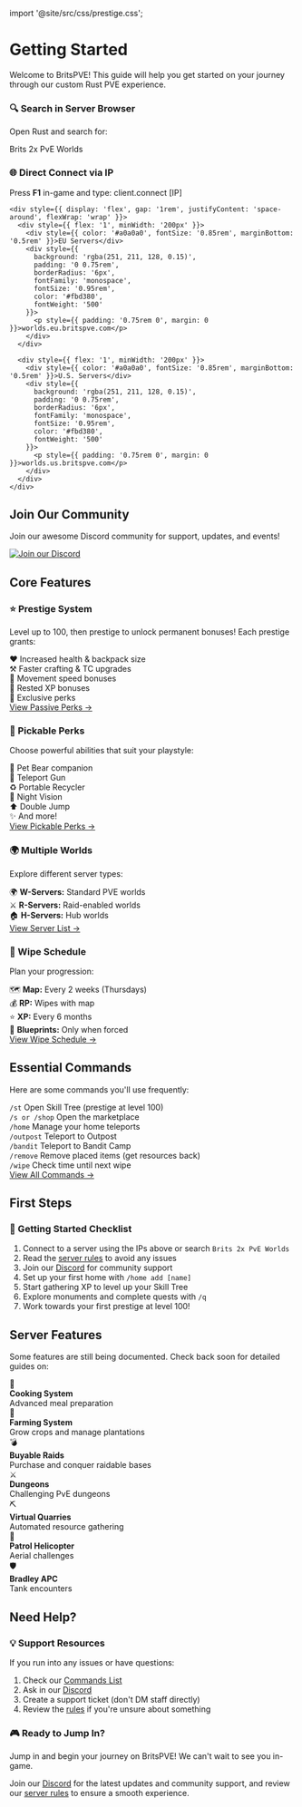 import '@site/src/css/prestige.css';

# Getting Started

Welcome to BritsPVE! This guide will help you get started on your journey through our custom Rust PVE experience.

<div style={{ marginBottom: '2rem' }}>
  <div style={{
    background: 'rgba(20, 20, 20, 0.4)',
    border: '1px solid rgba(80, 80, 80, 0.3)',
    borderRadius: '8px',
    padding: '1.5rem',
    marginBottom: '1rem'
  }}>
    <h3 style={{ color: '#ffd580', fontSize: '1.1rem', margin: '0 0 1rem 0' }}>🔍 Search in Server Browser</h3>
    <p style={{ color: '#d4d4d4', margin: '0 0 0.75rem 0' }}>
      Open Rust and search for:
    </p>
    <div style={{ textAlign: 'center' }}>
      <div style={{ 
        background: 'rgba(251, 211, 128, 0.15)', 
        padding: '0 1.5rem', 
        borderRadius: '6px',
        fontSize: '1.1rem',
        color: '#fbd380',
        fontWeight: 'bold' 
        }}>
        <p style={{ padding: '0.75rem 0', margin: 0 }}>Brits 2x PvE Worlds</p>
      </div>
    </div>
  </div>

  <div style={{
    background: 'rgba(20, 20, 20, 0.4)',
    border: '1px solid rgba(80, 80, 80, 0.3)',
    borderRadius: '8px',
    padding: '1.5rem'
  }}>
    <h3 style={{ color: '#ffd580', fontSize: '1.1rem', margin: '0 0 1rem 0' }}>🌐 Direct Connect via IP</h3>
    <p style={{ color: '#d4d4d4', margin: '0 0 1rem 0' }}>
      Press <strong style={{ color: '#ffd580' }}>F1</strong> in-game and type: <span style={{ background: 'rgba(255, 255, 255, 0.1)', padding: '0.2rem 0.4rem', borderRadius: '4px', color: '#fbd380', fontFamily: 'monospace' }}>client.connect [IP]</span>
    </p>
    
    <div style={{ display: 'flex', gap: '1rem', justifyContent: 'space-around', flexWrap: 'wrap' }}>
      <div style={{ flex: '1', minWidth: '200px' }}>
        <div style={{ color: '#a0a0a0', fontSize: '0.85rem', marginBottom: '0.5rem' }}>EU Servers</div>
        <div style={{ 
          background: 'rgba(251, 211, 128, 0.15)', 
          padding: '0 0.75rem', 
          borderRadius: '6px',
          fontFamily: 'monospace',
          fontSize: '0.95rem',
          color: '#fbd380',
          fontWeight: '500'
        }}>
          <p style={{ padding: '0.75rem 0', margin: 0 }}>worlds.eu.britspve.com</p>
        </div>
      </div>
      
      <div style={{ flex: '1', minWidth: '200px' }}>
        <div style={{ color: '#a0a0a0', fontSize: '0.85rem', marginBottom: '0.5rem' }}>U.S. Servers</div>
        <div style={{ 
          background: 'rgba(251, 211, 128, 0.15)', 
          padding: '0 0.75rem', 
          borderRadius: '6px',
          fontFamily: 'monospace',
          fontSize: '0.95rem',
          color: '#fbd380',
          fontWeight: '500'
        }}>
          <p style={{ padding: '0.75rem 0', margin: 0 }}>worlds.us.britspve.com</p>
        </div>
      </div>
    </div>
  </div>
</div>

## Join Our Community

<div style={{ marginBottom: '2rem' }}>
  <p style={{ color: '#d4d4d4', marginBottom: '1rem', fontSize: '1rem', lineHeight: '1.6' }}>
    Join our awesome Discord community for support, updates, and events!
  </p>
  <a href="https://discord.gg/britrust" target="_blank" rel="noopener noreferrer" style={{ display: 'block' }}>
    <img 
      src="https://discord.com/api/guilds/1222282816918786150/widget.png?style=banner2" 
      alt="Join our Discord"
      style={{ 
        maxWidth: '100%', 
        height: 'auto',
        borderRadius: '12px',
        boxShadow: '0 8px 20px rgba(0, 0, 0, 0.3)',
        transition: 'transform 0.2s ease',
        cursor: 'pointer',
        border: '1px solid rgba(80, 80, 80, 0.3)'
      }}
    />
  </a>
</div>

## Core Features

<div style={{ display: 'grid', gridTemplateColumns: 'repeat(2, minmax(280px, 1fr))', gap: '1rem', marginBottom: '2rem' }}>
  <div style={{
    background: 'rgba(20, 20, 20, 0.4)',
    border: '1px solid rgba(80, 80, 80, 0.3)',
    borderRadius: '12px',
    padding: '1.5rem',
    transition: 'transform 0.2s ease'
  }}>
    <h3 style={{ color: '#ffd580', fontSize: '1.2rem', margin: '0 0 1rem 0', display: 'flex', alignItems: 'center', gap: '0.5rem' }}>
      ⭐ Prestige System
    </h3>
    <p style={{ color: '#d4d4d4', lineHeight: '1.6', marginBottom: '1rem' }}>
      Level up to 100, then prestige to unlock permanent bonuses! Each prestige grants:
    </p>
    <div style={{ display: 'grid', gap: '0.5rem', marginBottom: '1rem' }}>
      <div style={{ display: 'flex', alignItems: 'center', gap: '0.75rem' }}>
        <span style={{ fontSize: '1.1rem' }}>❤️</span>
        <span style={{ color: '#d4d4d4', fontSize: '0.9rem' }}>Increased health & backpack size</span>
      </div>
      <div style={{ display: 'flex', alignItems: 'center', gap: '0.75rem' }}>
        <span style={{ fontSize: '1.1rem' }}>⚒️</span>
        <span style={{ color: '#d4d4d4', fontSize: '0.9rem' }}>Faster crafting & TC upgrades</span>
      </div>
      <div style={{ display: 'flex', alignItems: 'center', gap: '0.75rem' }}>
        <span style={{ fontSize: '1.1rem' }}>🏃</span>
        <span style={{ color: '#d4d4d4', fontSize: '0.9rem' }}>Movement speed bonuses</span>
      </div>
      <div style={{ display: 'flex', alignItems: 'center', gap: '0.75rem' }}>
        <span style={{ fontSize: '1.1rem' }}>🌙</span>
        <span style={{ color: '#d4d4d4', fontSize: '0.9rem' }}>Rested XP bonuses</span>
      </div>
      <div style={{ display: 'flex', alignItems: 'center', gap: '0.75rem' }}>
        <span style={{ fontSize: '1.1rem' }}>🎯</span>
        <span style={{ color: '#d4d4d4', fontSize: '0.9rem' }}>Exclusive perks</span>
      </div>
    </div>
    <div style={{ textAlign: 'center' }}>
      <a href="/docs/progression/passive-perks" style={{ color: '#ffd580', textDecoration: 'none', fontWeight: '600' }}>View Passive Perks →</a>
    </div>
  </div>

  <div style={{
    background: 'rgba(20, 20, 20, 0.4)',
    border: '1px solid rgba(80, 80, 80, 0.3)',
    borderRadius: '12px',
    padding: '1.5rem',
    transition: 'transform 0.2s ease'
  }}>
    <h3 style={{ color: '#ffd580', fontSize: '1.2rem', margin: '0 0 1rem 0', display: 'flex', alignItems: 'center', gap: '0.5rem' }}>
      🎯 Pickable Perks
    </h3>
    <p style={{ color: '#d4d4d4', lineHeight: '1.6', marginBottom: '1rem' }}>
      Choose powerful abilities that suit your playstyle:
    </p>
    <div style={{ display: 'grid', gap: '0.5rem', marginBottom: '1rem' }}>
      <div style={{ display: 'flex', alignItems: 'center', gap: '0.75rem' }}>
        <span style={{ fontSize: '1.1rem' }}>🐻</span>
        <span style={{ color: '#d4d4d4', fontSize: '0.9rem' }}>Pet Bear companion</span>
      </div>
      <div style={{ display: 'flex', alignItems: 'center', gap: '0.75rem' }}>
        <span style={{ fontSize: '1.1rem' }}>🔫</span>
        <span style={{ color: '#d4d4d4', fontSize: '0.9rem' }}>Teleport Gun</span>
      </div>
      <div style={{ display: 'flex', alignItems: 'center', gap: '0.75rem' }}>
        <span style={{ fontSize: '1.1rem' }}>♻️</span>
        <span style={{ color: '#d4d4d4', fontSize: '0.9rem' }}>Portable Recycler</span>
      </div>
      <div style={{ display: 'flex', alignItems: 'center', gap: '0.75rem' }}>
        <span style={{ fontSize: '1.1rem' }}>🌙</span>
        <span style={{ color: '#d4d4d4', fontSize: '0.9rem' }}>Night Vision</span>
      </div>
      <div style={{ display: 'flex', alignItems: 'center', gap: '0.75rem' }}>
        <span style={{ fontSize: '1.1rem' }}>⬆️</span>
        <span style={{ color: '#d4d4d4', fontSize: '0.9rem' }}>Double Jump</span>
      </div>
      <div style={{ display: 'flex', alignItems: 'center', gap: '0.75rem' }}>
        <span style={{ fontSize: '1.1rem' }}>✨</span>
        <span style={{ color: '#d4d4d4', fontSize: '0.9rem' }}>And more!</span>
      </div>
    </div>
    <div style={{ textAlign: 'center' }}>
      <a href="/docs/progression/pickable-perks" style={{ color: '#ffd580', textDecoration: 'none', fontWeight: '600' }}>View Pickable Perks →</a>
    </div>
  </div>

  <div style={{
    background: 'rgba(20, 20, 20, 0.4)',
    border: '1px solid rgba(80, 80, 80, 0.3)',
    borderRadius: '12px',
    padding: '1.5rem',
    transition: 'transform 0.2s ease'
  }}>
    <h3 style={{ color: '#ffd580', fontSize: '1.2rem', margin: '0 0 1rem 0', display: 'flex', alignItems: 'center', gap: '0.5rem' }}>
      🌍 Multiple Worlds
    </h3>
    <p style={{ color: '#d4d4d4', lineHeight: '1.6', marginBottom: '1rem' }}>
      Explore different server types:
    </p>
    <div style={{ display: 'grid', gap: '0.5rem', marginBottom: '1rem' }}>
      <div style={{ display: 'flex', alignItems: 'center', gap: '0.75rem' }}>
        <span style={{ fontSize: '1.1rem' }}>🌍</span>
        <span style={{ color: '#d4d4d4', fontSize: '0.9rem' }}><strong style={{ color: '#ffd580' }}>W-Servers:</strong> Standard PVE worlds</span>
      </div>
      <div style={{ display: 'flex', alignItems: 'center', gap: '0.75rem' }}>
        <span style={{ fontSize: '1.1rem' }}>⚔️</span>
        <span style={{ color: '#d4d4d4', fontSize: '0.9rem' }}><strong style={{ color: '#ffd580' }}>R-Servers:</strong> Raid-enabled worlds</span>
      </div>
      <div style={{ display: 'flex', alignItems: 'center', gap: '0.75rem' }}>
        <span style={{ fontSize: '1.1rem' }}>🏠</span>
        <span style={{ color: '#d4d4d4', fontSize: '0.9rem' }}><strong style={{ color: '#ffd580' }}>H-Servers:</strong> Hub worlds</span>
      </div>
    </div>
    <div style={{ textAlign: 'center' }}>
      <a href="/docs/server-info/connection" style={{ color: '#ffd580', textDecoration: 'none', fontWeight: '600' }}>View Server List →</a>
    </div>
  </div>

  <div style={{
    background: 'rgba(20, 20, 20, 0.4)',
    border: '1px solid rgba(80, 80, 80, 0.3)',
    borderRadius: '12px',
    padding: '1.5rem',
    transition: 'transform 0.2s ease'
  }}>
    <h3 style={{ color: '#ffd580', fontSize: '1.2rem', margin: '0 0 1rem 0', display: 'flex', alignItems: 'center', gap: '0.5rem' }}>
      🔄 Wipe Schedule
    </h3>
    <p style={{ color: '#d4d4d4', lineHeight: '1.6', marginBottom: '1rem' }}>
      Plan your progression:
    </p>
    <div style={{ display: 'grid', gap: '0.5rem', marginBottom: '1rem' }}>
      <div style={{ display: 'flex', alignItems: 'center', gap: '0.75rem' }}>
        <span style={{ fontSize: '1.1rem' }}>🗺️</span>
        <span style={{ color: '#d4d4d4', fontSize: '0.9rem' }}><strong style={{ color: '#ffd580' }}>Map:</strong> Every 2 weeks (Thursdays)</span>
      </div>
      <div style={{ display: 'flex', alignItems: 'center', gap: '0.75rem' }}>
        <span style={{ fontSize: '1.1rem' }}>💰</span>
        <span style={{ color: '#d4d4d4', fontSize: '0.9rem' }}><strong style={{ color: '#ffd580' }}>RP:</strong> Wipes with map</span>
      </div>
      <div style={{ display: 'flex', alignItems: 'center', gap: '0.75rem' }}>
        <span style={{ fontSize: '1.1rem' }}>⭐</span>
        <span style={{ color: '#d4d4d4', fontSize: '0.9rem' }}><strong style={{ color: '#ffd580' }}>XP:</strong> Every 6 months</span>
      </div>
      <div style={{ display: 'flex', alignItems: 'center', gap: '0.75rem' }}>
        <span style={{ fontSize: '1.1rem' }}>📘</span>
        <span style={{ color: '#d4d4d4', fontSize: '0.9rem' }}><strong style={{ color: '#ffd580' }}>Blueprints:</strong> Only when forced</span>
      </div>
    </div>
    <div style={{ textAlign: 'center' }}>
      <a href="/docs/server-info/wipe-info" style={{ color: '#ffd580', textDecoration: 'none', fontWeight: '600' }}>View Wipe Schedule →</a>
    </div>
  </div>
</div>

## Essential Commands

<div style={{ 
  background: 'rgba(20, 20, 20, 0.4)',
  border: '1px solid rgba(80, 80, 80, 0.3)',
  borderRadius: '12px',
  padding: '1.5rem',
  marginBottom: '2rem'
}}>
  <p style={{ color: '#d4d4d4', marginBottom: '1.5rem', lineHeight: '1.6' }}>
    Here are some commands you'll use frequently:
  </p>
  <div style={{ display: 'grid', gap: '0.5rem' }}>
    <div style={{ 
      display: 'flex', 
      alignItems: 'center',
      gap: '1rem',
      padding: '0.75rem',
      background: 'rgba(251, 211, 128, 0.05)',
      borderRadius: '6px',
      border: '1px solid rgba(80, 80, 80, 0.2)'
    }}>
      <code style={{ color: '#ffd580', minWidth: '150px', fontWeight: '600', paddingLeft: '0.5rem' }}>/st</code>
      <span style={{ color: '#d4d4d4', fontSize: '0.95rem' }}>Open Skill Tree (prestige at level 100)</span>
    </div>
    <div style={{ 
      display: 'flex', 
      alignItems: 'center',
      gap: '1rem',
      padding: '0.75rem',
      background: 'rgba(251, 211, 128, 0.05)',
      borderRadius: '6px',
      border: '1px solid rgba(80, 80, 80, 0.2)'
    }}>
      <code style={{ color: '#ffd580', minWidth: '150px', fontWeight: '600', paddingLeft: '0.5rem' }}>/s or /shop</code>
      <span style={{ color: '#d4d4d4', fontSize: '0.95rem' }}>Open the marketplace</span>
    </div>
    <div style={{ 
      display: 'flex', 
      alignItems: 'center',
      gap: '1rem',
      padding: '0.75rem',
      background: 'rgba(251, 211, 128, 0.05)',
      borderRadius: '6px',
      border: '1px solid rgba(80, 80, 80, 0.2)'
    }}>
      <code style={{ color: '#ffd580', minWidth: '150px', fontWeight: '600', paddingLeft: '0.5rem' }}>/home</code>
      <span style={{ color: '#d4d4d4', fontSize: '0.95rem' }}>Manage your home teleports</span>
    </div>
    <div style={{ 
      display: 'flex', 
      alignItems: 'center',
      gap: '1rem',
      padding: '0.75rem',
      background: 'rgba(251, 211, 128, 0.05)',
      borderRadius: '6px',
      border: '1px solid rgba(80, 80, 80, 0.2)'
    }}>
      <code style={{ color: '#ffd580', minWidth: '150px', fontWeight: '600', paddingLeft: '0.5rem' }}>/outpost</code>
      <span style={{ color: '#d4d4d4', fontSize: '0.95rem' }}>Teleport to Outpost</span>
    </div>
    <div style={{ 
      display: 'flex', 
      alignItems: 'center',
      gap: '1rem',
      padding: '0.75rem',
      background: 'rgba(251, 211, 128, 0.05)',
      borderRadius: '6px',
      border: '1px solid rgba(80, 80, 80, 0.2)'
    }}>
      <code style={{ color: '#ffd580', minWidth: '150px', fontWeight: '600', paddingLeft: '0.5rem' }}>/bandit</code>
      <span style={{ color: '#d4d4d4', fontSize: '0.95rem' }}>Teleport to Bandit Camp</span>
    </div>
    <div style={{ 
      display: 'flex', 
      alignItems: 'center',
      gap: '1rem',
      padding: '0.75rem',
      background: 'rgba(251, 211, 128, 0.05)',
      borderRadius: '6px',
      border: '1px solid rgba(80, 80, 80, 0.2)'
    }}>
      <code style={{ color: '#ffd580', minWidth: '150px', fontWeight: '600', paddingLeft: '0.5rem' }}>/remove</code>
      <span style={{ color: '#d4d4d4', fontSize: '0.95rem' }}>Remove placed items (get resources back)</span>
    </div>
    <div style={{ 
      display: 'flex', 
      alignItems: 'center',
      gap: '1rem',
      padding: '0.75rem',
      background: 'rgba(251, 211, 128, 0.05)',
      borderRadius: '6px',
      border: '1px solid rgba(80, 80, 80, 0.2)'
    }}>
      <code style={{ color: '#ffd580', minWidth: '150px', fontWeight: '600', paddingLeft: '0.5rem' }}>/wipe</code>
      <span style={{ color: '#d4d4d4', fontSize: '0.95rem' }}>Check time until next wipe</span>
    </div>
  </div>
  <div style={{ marginTop: '1.5rem', textAlign: 'center' }}>
    <a href="/docs/server-info/commands" style={{ color: '#ffd580', textDecoration: 'none', fontWeight: '600', fontSize: '1rem' }}>View All Commands →</a>
  </div>
</div>

## First Steps

<div className="prestige-notes">
  <h3>🎯 Getting Started Checklist</h3>
  <ol style={{ fontSize: '1rem', lineHeight: '1.8', color: '#d4d4d4' }}>
    <li>Connect to a server using the IPs above or search <code style={{ background: 'rgba(251, 211, 128, 0.15)', padding: '0.2rem 0.5rem', borderRadius: '4px', color: '#ffd580' }}>Brits 2x PvE Worlds</code></li>
    <li>Read the <a href="/docs/server-info/rules" style={{ color: '#ffd580', fontWeight: '600' }}>server rules</a> to avoid any issues</li>
    <li>Join our <a href="https://discord.gg/britspve" style={{ color: '#ffd580', fontWeight: '600' }}>Discord</a> for community support</li>
    <li>Set up your first home with <code style={{ background: 'rgba(251, 211, 128, 0.15)', padding: '0.2rem 0.5rem', borderRadius: '4px', color: '#ffd580' }}>/home add [name]</code></li>
    <li>Start gathering XP to level up your Skill Tree</li>
    <li>Explore monuments and complete quests with <code style={{ background: 'rgba(251, 211, 128, 0.15)', padding: '0.2rem 0.5rem', borderRadius: '4px', color: '#ffd580' }}>/q</code></li>
    <li>Work towards your first prestige at level 100!</li>
  </ol>
</div>

## Server Features

<div style={{
  background: 'rgba(20, 20, 20, 0.4)',
  border: '1px solid rgba(80, 80, 80, 0.3)',
  borderRadius: '12px',
  padding: '2rem',
  marginBottom: '2rem'
}}>
  <p style={{ color: '#d4d4d4', margin: '0 0 1.5rem 0', lineHeight: '1.6', fontSize: '1rem' }}>
    Some features are still being documented. Check back soon for detailed guides on:
  </p>
  <div style={{ display: 'grid', gridTemplateColumns: 'repeat(auto-fit, minmax(250px, 1fr))', gap: '0.75rem' }}>
    <div style={{ 
      padding: '1rem',
      background: 'rgba(251, 211, 128, 0.05)',
      borderRadius: '8px',
      border: '1px solid rgba(80, 80, 80, 0.2)'
    }}>
      <div style={{ display: 'flex', alignItems: 'center', gap: '0.75rem' }}>
        <span style={{ fontSize: '1.3rem' }}>🍳</span>
        <div>
          <strong style={{ color: '#ffd580', display: 'block' }}>Cooking System</strong>
          <div style={{ fontSize: '0.85rem', color: '#a0a0a0' }}>Advanced meal preparation</div>
        </div>
      </div>
    </div>
    <div style={{ 
      padding: '1rem',
      background: 'rgba(251, 211, 128, 0.05)',
      borderRadius: '8px',
      border: '1px solid rgba(80, 80, 80, 0.2)'
    }}>
      <div style={{ display: 'flex', alignItems: 'center', gap: '0.75rem' }}>
        <span style={{ fontSize: '1.3rem' }}>🌾</span>
        <div>
          <strong style={{ color: '#ffd580', display: 'block' }}>Farming System</strong>
          <div style={{ fontSize: '0.85rem', color: '#a0a0a0' }}>Grow crops and manage plantations</div>
        </div>
      </div>
    </div>
    <div style={{ 
      padding: '1rem',
      background: 'rgba(251, 211, 128, 0.05)',
      borderRadius: '8px',
      border: '1px solid rgba(80, 80, 80, 0.2)'
    }}>
      <div style={{ display: 'flex', alignItems: 'center', gap: '0.75rem' }}>
        <span style={{ fontSize: '1.3rem' }}>💣</span>
        <div>
          <strong style={{ color: '#ffd580', display: 'block' }}>Buyable Raids</strong>
          <div style={{ fontSize: '0.85rem', color: '#a0a0a0' }}>Purchase and conquer raidable bases</div>
        </div>
      </div>
    </div>
    <div style={{ 
      padding: '1rem',
      background: 'rgba(251, 211, 128, 0.05)',
      borderRadius: '8px',
      border: '1px solid rgba(80, 80, 80, 0.2)'
    }}>
      <div style={{ display: 'flex', alignItems: 'center', gap: '0.75rem' }}>
        <span style={{ fontSize: '1.3rem' }}>⚔️</span>
        <div>
          <strong style={{ color: '#ffd580', display: 'block' }}>Dungeons</strong>
          <div style={{ fontSize: '0.85rem', color: '#a0a0a0' }}>Challenging PvE dungeons</div>
        </div>
      </div>
    </div>
    <div style={{ 
      padding: '1rem',
      background: 'rgba(251, 211, 128, 0.05)',
      borderRadius: '8px',
      border: '1px solid rgba(80, 80, 80, 0.2)'
    }}>
      <div style={{ display: 'flex', alignItems: 'center', gap: '0.75rem' }}>
        <span style={{ fontSize: '1.3rem' }}>⛏️</span>
        <div>
          <strong style={{ color: '#ffd580', display: 'block' }}>Virtual Quarries</strong>
          <div style={{ fontSize: '0.85rem', color: '#a0a0a0' }}>Automated resource gathering</div>
        </div>
      </div>
    </div>
    <div style={{ 
      padding: '1rem',
      background: 'rgba(251, 211, 128, 0.05)',
      borderRadius: '8px',
      border: '1px solid rgba(80, 80, 80, 0.2)'
    }}>
      <div style={{ display: 'flex', alignItems: 'center', gap: '0.75rem' }}>
        <span style={{ fontSize: '1.3rem' }}>🚁</span>
        <div>
          <strong style={{ color: '#ffd580', display: 'block' }}>Patrol Helicopter</strong>
          <div style={{ fontSize: '0.85rem', color: '#a0a0a0' }}>Aerial challenges</div>
        </div>
      </div>
    </div>
    <div style={{ 
      padding: '1rem',
      background: 'rgba(251, 211, 128, 0.05)',
      borderRadius: '8px',
      border: '1px solid rgba(80, 80, 80, 0.2)'
    }}>
      <div style={{ display: 'flex', alignItems: 'center', gap: '0.75rem' }}>
        <span style={{ fontSize: '1.3rem' }}>🛡️</span>
        <div>
          <strong style={{ color: '#ffd580', display: 'block' }}>Bradley APC</strong>
          <div style={{ fontSize: '0.85rem', color: '#a0a0a0' }}>Tank encounters</div>
        </div>
      </div>
    </div>
  </div>
</div>

## Need Help?

<div className="prestige-notes">
  <h3>💡 Support Resources</h3>
  <p style={{ lineHeight: '1.8' }}>If you run into any issues or have questions:</p>
  <ol style={{ fontSize: '1rem', lineHeight: '1.8', color: '#d4d4d4' }}>
    <li>Check our <a href="/docs/server-info/commands" style={{ color: '#ffd580', fontWeight: '600' }}>Commands List</a></li>
    <li>Ask in our <a href="https://discord.gg/britspve" style={{ color: '#ffd580', fontWeight: '600' }}>Discord</a></li>
    <li>Create a support ticket (don't DM staff directly)</li>
    <li>Review the <a href="/docs/server-info/rules" style={{ color: '#ffd580', fontWeight: '600' }}>rules</a> if you're unsure about something</li>
  </ol>
</div>

<div style={{
  background: 'linear-gradient(135deg, rgba(251, 211, 128, 0.08) 0%, rgba(22, 23, 26, 0.6) 100%)',
  border: '1px solid rgba(251, 211, 128, 0.3)',
  borderRadius: '12px',
  padding: '2rem',
  marginTop: '2rem',
  textAlign: 'center'
}}>
  <h3 style={{ color: '#ffd580', fontSize: '1.4rem', margin: '0 0 1rem 0' }}>🎮 Ready to Jump In?</h3>
  <p style={{ color: '#d4d4d4', margin: '0 0 1rem 0', lineHeight: '1.7', fontSize: '1.05rem' }}>
    Jump in and begin your journey on BritsPVE! We can't wait to see you in-game.
  </p>
  <p style={{ color: '#d4d4d4', margin: '0', lineHeight: '1.7', fontSize: '0.95rem' }}>
    Join our <a href="https://discord.gg/britspve" style={{ color: '#ffd580', fontWeight: '600' }}>Discord</a> for the latest updates and community support, and review our <a href="/docs/server-info/rules" style={{ color: '#ffd580', fontWeight: '600' }}>server rules</a> to ensure a smooth experience.
  </p>
</div>